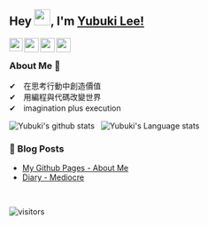 <!--
### Hi there 👋
**hauchenglee/hauchenglee** is a ✨ _special_ ✨ repository because its `README.md` (this file) appears on your GitHub profile.

Here are some ideas to get you started:

- 🔭 I’m currently working on ...
- 🌱 I’m currently learning ...
- 👯 I’m looking to collaborate on ...
- 🤔 I’m looking for help with ...
- 💬 Ask me about ...
- 📫 How to reach me: ...
- 😄 Pronouns: ...
- ⚡ Fun fact: ...
-->

## Hey <img src="https://github.com/TheDudeThatCode/TheDudeThatCode/blob/master/Assets/Hi.gif" width="29px">, I'm [Yubuki Lee!](https://www.linkedin.com/in/hauchenglee/) 
<!--
**isupersky/isupersky** is a ✨ _special_ ✨ repository because its `README.md` (this file) appears on your GitHub profile.

Here are some ideas to get you started:

- 🔭 I’m currently working on ...
- 🌱 I’m currently learning ...
- 👯 I’m looking to collaborate on ...
- 🤔 I’m looking for help with ...
- 💬 Ask me about ...
- 📫 How to reach me: ...
- 😄 Pronouns: ...
- ⚡ Fun fact: ...
-->


<a href="https://www.linkedin.com/in/hauchenglee/">
  <img align="left" width="24px" src="https://cdn.jsdelivr.net/npm/simple-icons@v3/icons/linkedin.svg"  />
</a>
<a href="https://www.facebook.com/hauchenglee/">
  <img align="left" width="26px" src="https://cdn.jsdelivr.net/npm/simple-icons@v3/icons/facebook.svg" />
</a>
<a href="mailto:hauchenglee@gmail.com">
  <img align="left" width="26px" src="https://cdn.jsdelivr.net/npm/simple-icons@v3/icons/gmail.svg" />
</a>
<a href="https://www.youtube.com/channel/UChzk9lcn5fqorE5m03PFPLg">
  <img align="left" width="26px" src="https://cdn.jsdelivr.net/npm/simple-icons@v3/icons/youtube.svg" />
</a>

<br />

### About Me 🚀
✔　在思考行動中創造價值<br>
✔　用編程與代碼改變世界<br>
✔　imagination plus execution

![Yubuki's github stats](https://github-readme-stats.vercel.app/api?username=hauchenglee&show_icons=true&hide_border=true)&nbsp;&nbsp;
![Yubuki's Language stats](https://github-readme-stats-eight-theta.vercel.app/api/top-langs/?username=hauchenglee&layout=compact&langs_count=8&hide_border=true)
<br />


### 📕 Blog Posts
- [My Github Pages - About Me](https://www.hauchenglee.com/about.html)
- [Diary - Mediocre](https://www.hauchenglee.com/blog/2020/10/17/diary-mediocre.html)
<br/>

![visitors](https://visitor-badge.laobi.icu/badge?page_id=hauchenglee.hauchenglee)
